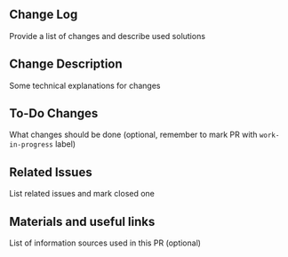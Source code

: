 ## Change Log
Provide a list of changes and describe used solutions

## Change Description
Some technical explanations for changes

## To-Do Changes
What changes should be done (optional, remember to mark PR with `work-in-progress` label)

## Related Issues
List related issues and mark closed one

## Materials and useful links
List of information sources used in this PR (optional)
